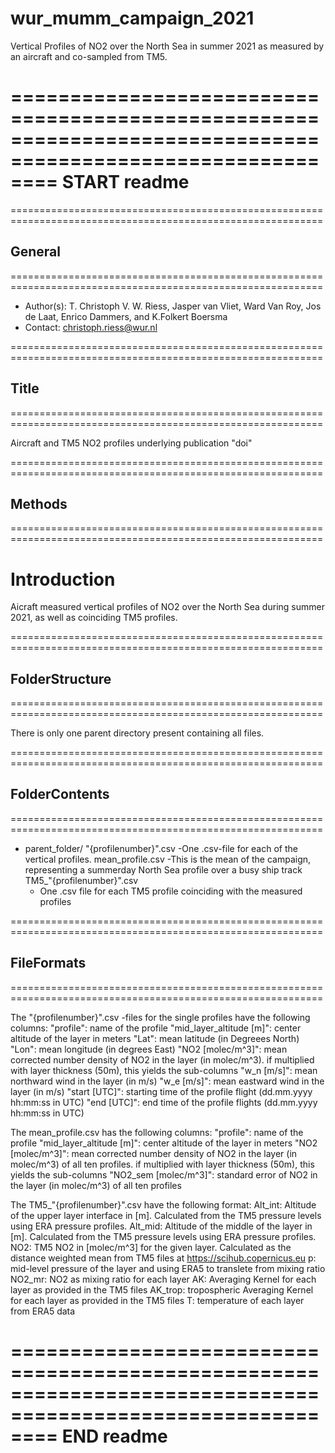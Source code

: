 # wur_mumm_campaign_2021
Vertical Profiles of NO2 over the North Sea in summer 2021 as measured by an aircraft and co-sampled from TM5.  


============================================================================================================
START readme
============================================================================================================


============================================================================================================
## General
============================================================================================================

+ Author(s): T. Christoph V. W. Riess, Jasper van Vliet, Ward Van Roy, Jos de Laat,
Enrico Dammers, and K.Folkert Boersma
+ Contact: christoph.riess@wur.nl


============================================================================================================
## Title
============================================================================================================

Aircraft and TM5 NO2 profiles underlying publication "doi"


============================================================================================================
## Methods
============================================================================================================

# Introduction

Aicraft measured vertical profiles of NO2 over the North Sea during summer 2021, as well as coinciding TM5 profiles.



============================================================================================================
## FolderStructure
============================================================================================================

There is only one parent directory present containing all files.



============================================================================================================
## FolderContents
============================================================================================================

- parent_folder/
"{profilenumber}".csv 
	-One .csv-file for each of the vertical profiles.
mean_profile.csv 
	-This is the mean of the campaign, representing a summerday North Sea profile over a busy ship track
TM5_"{profilenumber}".csv 
	- One .csv file for each TM5 profile coinciding with the measured profiles

============================================================================================================
## FileFormats
============================================================================================================

The "{profilenumber}".csv -files for the single profiles have the following columns:
"profile": name of the profile
"mid_layer_altitude [m]": center altitude of the layer in meters
"Lat": mean latitude (in Degreees North) 
"Lon": mean longitude (in degrees East)
"NO2 [molec/m^3]": mean corrected number density of NO2 in the layer (in molec/m^3). if multiplied with layer thickness (50m), this yields the sub-columns
"w_n [m/s]": mean northward wind in the layer (in m/s)
"w_e [m/s]": mean eastward wind in the layer (in m/s)
"start [UTC]": starting time of the profile flight (dd.mm.yyyy hh:mm:ss in UTC)
"end [UTC]": end time of the profile flights (dd.mm.yyyy hh:mm:ss in UTC)

The mean_profile.csv has the following columns:
"profile": name of the profile
"mid_layer_altitude [m]": center altitude of the layer in meters
"NO2 [molec/m^3]": mean corrected number density of NO2 in the layer (in molec/m^3) of all ten profiles. if multiplied with layer thickness (50m), this yields the sub-columns
"NO2_sem [molec/m^3]": standard error of NO2 in the layer (in molec/m^3) of all ten profiles

The TM5_"{profilenumber}".csv have the following format:
Alt_int: Altitude of the upper layer interface in [m]. Calculated from the TM5 pressure levels using ERA pressure profiles.
Alt_mid: Altitude of the middle of the layer in [m]. Calculated from the TM5 pressure levels using ERA pressure profiles.
NO2: TM5 NO2 in [molec/m^3] for the given layer. Calculated as the distance weighted mean from TM5 files at https://scihub.copernicus.eu
p: mid-level pressure of the layer and using ERA5 to translete from mixing ratio	
NO2_mr: NO2 as mixing ratio for each layer
AK: Averaging Kernel for each layer as provided in the TM5 files
AK_trop: tropospheric Averaging Kernel for each layer as provided in the TM5 files
T: temperature of each layer from ERA5 data

============================================================================================================
END readme
============================================================================================================
